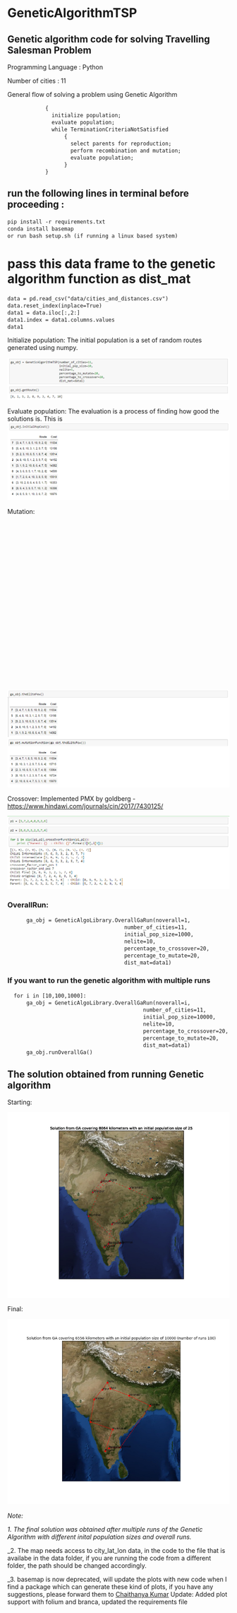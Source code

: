 # GeneticAlgorithmTSP
## Genetic algorithm code for solving Travelling Salesman Problem

Programming Language : Python

Number of cities : 11

General flow of solving a problem using Genetic Algorithm

                {
                  initialize population;
                  evaluate population;
                  while TerminationCriteriaNotSatisfied
                      {
                        select parents for reproduction;
                        perform recombination and mutation;
                        evaluate population;
                      }
                }

## run the following lines in terminal before proceeding :
    pip install -r requirements.txt
    conda install basemap
    or run bash setup.sh (if running a linux based system)
  


# pass this data frame to the genetic algorithm function as dist_mat
    data = pd.read_csv("data/cities_and_distances.csv")
    data.reset_index(inplace=True)
    data1 = data.iloc[:,2:]
    data1.index = data1.columns.values
    data1
Initialize population:
The initial population is a set of random routes generated using numpy.

<img src = "img/route_generation.PNG">

Evaluate population:
The evaluation is a process of finding how good the solutions is. This is <img src = "img/initial_population_cost.PNG">

Mutation:

<img src = "img/mutation.gif">

<img src = "img/mutation.PNG" >

Crossover:
Implemented PMX by goldberg - https://www.hindawi.com/journals/cin/2017/7430125/

<img src = "img/pmxcrossover_exp.jpg" >

### OverallRun:
          ga_obj = GeneticAlgoLibrary.OverallGaRun(noverall=1,
                                         number_of_cities=11,
                                         initial_pop_size=1000,
                                         nelite=10,
                                         percentage_to_crossover=20,
                                         percentage_to_mutate=20,
                                         dist_mat=data1)
### If you want to run the genetic algorithm with multiple runs
      for i in [10,100,1000]:
          ga_obj = GeneticAlgoLibrary.OverallGaRun(noverall=i,
                                               number_of_cities=11,
                                               initial_pop_size=10000,
                                               nelite=10,
                                               percentage_to_crossover=20,
                                               percentage_to_mutate=20,
                                               dist_mat=data1)
          ga_obj.runOverallGa()
## The solution obtained from running Genetic algorithm

Starting:

<img src = "img/start.png" >

Final:

<img src = "img/final_sol.jpg" >


_Note:_

_1. The final solution was obtained after multiple runs of the Genetic Algorithm with different inital population sizes and overall runs._

_2. The map needs access to city_lat_lon data, in the code to the file that is availabe in the data folder, if you are running the code from a different folder, the path should be changed accordingly.

_3. basemap is now deprecated, will update the plots with new code when I find a package which can generate these kind of plots, if you have any suggestions, please forward them to [Chaithanya Kumar](mailto:chaithanyakumar.ds@gmail.com?subject=[GitHub][GeneeticAlgorithmTSP]%20plot%20library%20suggestion)
Update: Added plot support with folium and branca, updated the requirements file
